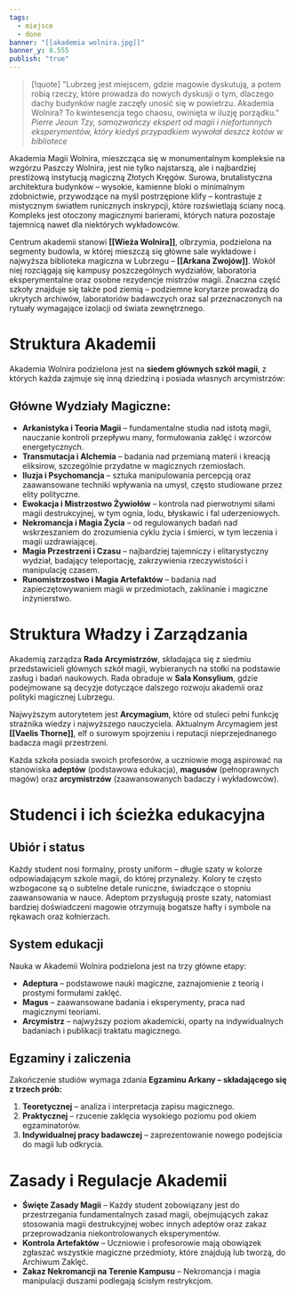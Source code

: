 ```yaml
---
tags:
  - miejsce
  - done
banner: "[[akademia wolnira.jpg]]"
banner_y: 0.555
publish: "true"
---
```

>[!quote]  "Lubrzeg jest miejscem, gdzie magowie dyskutują, a potem robią rzeczy, które prowadza do nowych dyskusji o tym, dlaczego dachy budynków nagle zaczęły unosić się w powietrzu. Akademia Wolnira? To kwintesencja tego chaosu, owinięta w iluzję porządku."
>*Pierre Jeoun Tzy, samozwańczy ekspert od magii i niefortunnych eksperymentów, który kiedyś przypadkiem wywołał deszcz kotów w bibliotece*

Akademia Magii Wolnira, mieszcząca się w monumentalnym kompleksie na wzgórzu Paszczy Wolnira, jest nie tylko najstarszą, ale i najbardziej prestiżową instytucją magiczną Złotych Kręgów. Surowa, brutalistyczna architektura budynków – wysokie, kamienne bloki o minimalnym zdobnictwie, przywodzące na myśl postrzępione klify – kontrastuje z mistycznym światłem runicznych inskrypcji, które rozświetlają ściany nocą. Kompleks jest otoczony magicznymi barierami, których natura pozostaje tajemnicą nawet dla niektórych wykładowców.

Centrum akademii stanowi **[[Wieża Wolnira]]**, olbrzymia, podzielona na segmenty budowla, w której mieszczą się główne sale wykładowe i najwyższa biblioteka magiczna w Lubrzegu – **[[Arkana Zwojów]]**. Wokół niej rozciągają się kampusy poszczególnych wydziałów, laboratoria eksperymentalne oraz osobne rezydencje mistrzów magii. Znaczna część szkoły znajduje się także pod ziemią – podziemne korytarze prowadzą do ukrytych archiwów, laboratoriów badawczych oraz sal przeznaczonych na rytuały wymagające izolacji od świata zewnętrznego.
# **Struktura Akademii**

Akademia Wolnira podzielona jest na **siedem głównych szkół magii**, z których każda zajmuje się inną dziedziną i posiada własnych arcymistrzów:
## **Główne Wydziały Magiczne:**
- **Arkanistyka i Teoria Magii** – fundamentalne studia nad istotą magii, nauczanie kontroli przepływu many, formułowania zaklęć i wzorców energetycznych.
- **Transmutacja i Alchemia** – badania nad przemianą materii i kreacją eliksirow, szczególnie przydatne w magicznych rzemiosłach. 
- **Iluzja i Psychomancja** – sztuka manipulowania percepcją oraz zaawansowane techniki wpływania na umysł, często studiowane przez elity polityczne.
- **Ewokacja i Mistrzostwo Żywiołów** – kontrola nad pierwotnymi siłami magii destrukcyjnej, w tym ognia, lodu, błyskawic i fal uderzeniowych.
- **Nekromancja i Magia Życia** – od regulowanych badań nad wskrzeszaniem do zrozumienia cyklu życia i śmierci, w tym leczenia i magii uzdrawiającej.
- **Magia Przestrzeni i Czasu** – najbardziej tajemniczy i elitarystyczny wydział, badający teleportację, zakrzywienia rzeczywistości i manipulację czasem.
- **Runomistrzostwo i Magia Artefaktów** – badania nad zapieczętowywaniem magii w przedmiotach, zaklinanie i magiczne inżynierstwo.
# **Struktura Władzy i Zarządzania**

Akademią zarządza **Rada Arcymistrzów**, składająca się z siedmiu przedstawicieli głównych szkół magii, wybieranych na stołki na podstawie zasług i badań naukowych. Rada obraduje w **Sala Konsylium**, gdzie podejmowane są decyzje dotyczące dalszego rozwoju akademii oraz polityki magicznej Lubrzegu.

Najwyższym autorytetem jest **Arcymagium**, które od stuleci pełni funkcję strażnika wiedzy i najwyższego nauczyciela. Aktualnym Arcymagiem jest **[[Vaelis Thorne]]**, elf o surowym spojrzeniu i reputacji nieprzejednanego badacza magii przestrzeni.

Każda szkoła posiada swoich profesorów, a uczniowie mogą aspirować na stanowiska **adeptów** (podstawowa edukacja), **magusów** (pełnoprawnych magów) oraz **arcymistrzów** (zaawansowanych badaczy i wykładowców).
# **Studenci i ich ścieżka edukacyjna**
## **Ubiór i status**
Każdy student nosi formalny, prosty uniform – długie szaty w kolorze odpowiadającym szkole magii, do której przynależy. Kolory te często wzbogacone są o subtelne detale runiczne, świadczące o stopniu zaawansowania w nauce. Adeptom przysługują proste szaty, natomiast bardziej doświadczeni magowie otrzymują bogatsze hafty i symbole na rękawach oraz kołnierzach.
## **System edukacji**
Nauka w Akademii Wolnira podzielona jest na trzy główne etapy:
- **Adeptura** – podstawowe nauki magiczne, zaznajomienie z teorią i prostymi formułami zaklęć.
- **Magus** – zaawansowane badania i eksperymenty, praca nad magicznymi teoriami.
- **Arcymistrz** – najwyższy poziom akademicki, oparty na indywidualnych badaniach i publikacji traktatu magicznego.
## **Egzaminy i zaliczenia**
Zakończenie studiów wymaga zdania **Egzaminu Arkany – składającego się z trzech prób:**
1. **Teoretycznej** – analiza i interpretacja zapisu magicznego.
2. **Praktycznej** – rzucenie zaklęcia wysokiego poziomu pod okiem egzaminatorów.
3. **Indywidualnej pracy badawczej** – zaprezentowanie nowego podejścia do magii lub odkrycia.
# **Zasady i Regulacje Akademii**
- **Święte Zasady Magii** – Każdy student zobowiązany jest do przestrzegania fundamentalnych zasad magii, obejmujących zakaz stosowania magii destrukcyjnej wobec innych adeptów oraz zakaz przeprowadzania niekontrolowanych eksperymentów.
- **Kontrola Artefaktów** – Uczniowie i profesorowie mają obowiązek zgłaszać wszystkie magiczne przedmioty, które znajdują lub tworzą, do Archiwum Zaklęć.
- **Zakaz Nekromancji na Terenie Kampusu** – Nekromancja i magia manipulacji duszami podlegają ścisłym restrykcjom.
